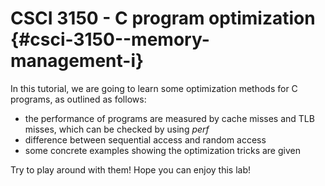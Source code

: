 # CSCI 3150 - C program optimization {#csci-3150--memory-management-i}

In this tutorial, we are going to learn some optimization methods for C programs, as outlined as follows:

* the performance of programs are measured by cache misses and TLB misses, which can be checked by using _perf_
* difference between sequential access and random access
* some concrete examples showing the optimization tricks are given

Try to play around with them! Hope you can enjoy this lab!

